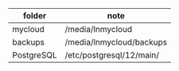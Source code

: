 folder | note
--------------- | --------------------
mycloud | /media/lnmycloud
backups | /media/lnmycloud/backups
PostgreSQL | /etc/postgresql/12/main/
